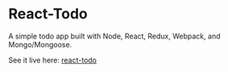 # React-Todo
A simple todo app built with Node, React, Redux, Webpack, and Mongo/Mongoose.

See it live here: [react-todo](http://ts-react-todo.herokuapp.com/)
